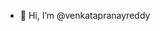 - 👋 Hi, I’m @venkatapranayreddy



<!---
venkatapranayreddy/venkatapranayreddy is a ✨ special ✨ repository because its `README.md` (this file) appears on your GitHub profile.
You can click the Preview link to take a look at your changes.
--->
